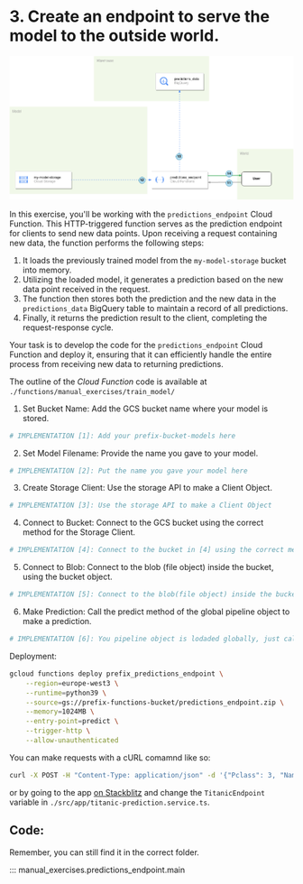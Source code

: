 # 3. Create an endpoint to serve the model to the outside world.

![prediction-architecture](./resources/part_3/predictions.png)

In this exercise, you'll be working with the `predictions_endpoint` Cloud Function. This HTTP-triggered function serves as the prediction endpoint for clients to send new data points. Upon receiving a request containing new data, the function performs the following steps:

1. It loads the previously trained model from the `my-model-storage` bucket into memory.
2. Utilizing the loaded model, it generates a prediction based on the new data point received in the request.
3. The function then stores both the prediction and the new data in the `predictions_data` BigQuery table to maintain a record of all predictions.
4. Finally, it returns the prediction result to the client, completing the request-response cycle.

Your task is to develop the code for the `predictions_endpoint` Cloud Function and deploy it, ensuring that it can efficiently handle the entire process from receiving new data to returning predictions.

The outline of the *Cloud Function* code is available at `./functions/manual_exercises/train_model/`

1. Set Bucket Name: Add the GCS bucket name where your model is stored.

```python
# IMPLEMENTATION [1]: Add your prefix-bucket-models here
```

2. Set Model Filename: Provide the name you gave to your model.

```python
# IMPLEMENTATION [2]: Put the name you gave your model here
```

3. Create Storage Client: Use the storage API to make a Client Object.

```python
# IMPLEMENTATION [3]: Use the storage API to make a Client Object
```

4. Connect to Bucket: Connect to the GCS bucket using the correct method for the Storage Client.

```python
# IMPLEMENTATION [4]: Connect to the bucket in [4] using the correct method for the storage Client.
```

5. Connect to Blob: Connect to the blob (file object) inside the bucket, using the bucket object.

```python
# IMPLEMENTATION [5]: Connect to the blob(file object) inside the bucket, using the `bucket` object.
```

6. Make Prediction: Call the predict method of the global pipeline object to make a prediction.

```python
# IMPLEMENTATION [6]: You pipeline object is lodaded globally, just call it and use the `predict` method
```

Deployment:

```bash
gcloud functions deploy prefix_predictions_endpoint \
    --region=europe-west3 \
    --runtime=python39 \
    --source=gs://prefix-functions-bucket/predictions_endpoint.zip \
    --memory=1024MB \
    --entry-point=predict \
    --trigger-http \
    --allow-unauthenticated
```


You can make requests with a cURL comamnd like so:

```bash
curl -X POST -H "Content-Type: application/json" -d '{"Pclass": 3, "Name": "Some Name", "Sex": "male", "Age": 22, "SibSp": 1, "Parch": 0, "Ticket": "A/5 21171", "Fare": 7.25, "Cabin": "", "Embarked": "S"}' http://YOUR_FUNCTION_ENDPOINT
```

or by going to the app [on Stackblitz](https://stackblitz.com/edit/closer-gcp-titanic-frontend-example?file=src%2Fapp%2Ftitanic-prediction.service.ts) and change the `TitanicEndpoint` variable in `./src/app/titanic-prediction.service.ts`.

## Code:

Remember, you can still find it in the correct folder.

::: manual_exercises.predictions_endpoint.main